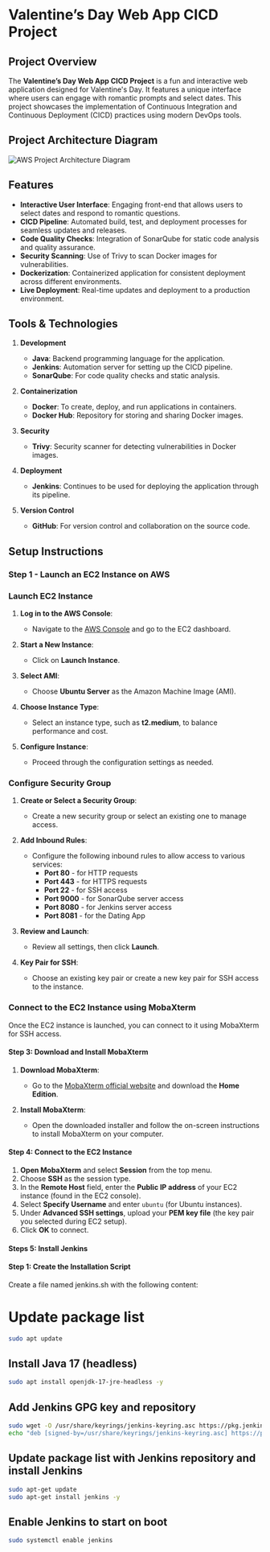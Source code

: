 # Valentine’s Day Web App CICD Project

## Project Overview
The **Valentine’s Day Web App CICD Project** is a fun and interactive web application designed for Valentine's Day. It features a unique interface where users can engage with romantic prompts and select dates. This project showcases the implementation of Continuous Integration and Continuous Deployment (CICD) practices using modern DevOps tools.

## Project Architecture Diagram

![AWS Project Architecture Diagram](https://github.com/anilrupnar/Valentine-Day-Web-App/blob/main/Images/project%20architecture%20diagram.gif)


## Features

- **Interactive User Interface**: Engaging front-end that allows users to select dates and respond to romantic questions.
- **CICD Pipeline**: Automated build, test, and deployment processes for seamless updates and releases.
- **Code Quality Checks**: Integration of SonarQube for static code analysis and quality assurance.
- **Security Scanning**: Use of Trivy to scan Docker images for vulnerabilities.
- **Dockerization**: Containerized application for consistent deployment across different environments.
- **Live Deployment**: Real-time updates and deployment to a production environment.

## Tools & Technologies

1. **Development**
   - **Java**: Backend programming language for the application.
   - **Jenkins**: Automation server for setting up the CICD pipeline.
   - **SonarQube**: For code quality checks and static analysis.

2. **Containerization**
   - **Docker**: To create, deploy, and run applications in containers.
   - **Docker Hub**: Repository for storing and sharing Docker images.

3. **Security**
   - **Trivy**: Security scanner for detecting vulnerabilities in Docker images.

4. **Deployment**
   - **Jenkins**: Continues to be used for deploying the application through its pipeline.

5. **Version Control**
   - **GitHub**: For version control and collaboration on the source code.

## Setup Instructions

### Step 1 - Launch an EC2 Instance on AWS

### Launch EC2 Instance

1. **Log in to the AWS Console**:
   - Navigate to the [AWS Console](https://aws.amazon.com/console/) and go to the EC2 dashboard.

2. **Start a New Instance**:
   - Click on **Launch Instance**.

3. **Select AMI**:
   - Choose **Ubuntu Server** as the Amazon Machine Image (AMI).

4. **Choose Instance Type**:
   - Select an instance type, such as **t2.medium**, to balance performance and cost.

5. **Configure Instance**:
   - Proceed through the configuration settings as needed.

### Configure Security Group

1. **Create or Select a Security Group**:
   - Create a new security group or select an existing one to manage access.

2. **Add Inbound Rules**:
   - Configure the following inbound rules to allow access to various services:
     - **Port 80** - for HTTP requests
     - **Port 443** - for HTTPS requests
     - **Port 22** - for SSH access
     - **Port 9000** - for SonarQube server access
     - **Port 8080** - for Jenkins server access
     - **Port 8081** - for the Dating App

3. **Review and Launch**:
   - Review all settings, then click **Launch**.

4. **Key Pair for SSH**:
   - Choose an existing key pair or create a new key pair for SSH access to the instance.

### Connect to the EC2 Instance using MobaXterm

Once the EC2 instance is launched, you can connect to it using MobaXterm for SSH access.

#### Step 3: Download and Install MobaXterm

1. **Download MobaXterm**:
   - Go to the [MobaXterm official website](https://mobaxterm.mobatek.net/download.html) and download the **Home Edition**.

2. **Install MobaXterm**:
   - Open the downloaded installer and follow the on-screen instructions to install MobaXterm on your computer.

#### Step 4: Connect to the EC2 Instance

1. **Open MobaXterm** and select **Session** from the top menu.
2. Choose **SSH** as the session type.
3. In the **Remote Host** field, enter the **Public IP address** of your EC2 instance (found in the EC2 console).
4. Select **Specify Username** and enter `ubuntu` (for Ubuntu instances).
5. Under **Advanced SSH settings**, upload your **PEM key file** (the key pair you selected during EC2 setup).
6. Click **OK** to connect.

#### Steps 5: Install Jenkins

#### Step 1: Create the Installation Script
Create a file named jenkins.sh with the following content:

# Update package list
```bash
sudo apt update
```
## Install Java 17 (headless)
```bash
sudo apt install openjdk-17-jre-headless -y
```
## Add Jenkins GPG key and repository
```bash
sudo wget -O /usr/share/keyrings/jenkins-keyring.asc https://pkg.jenkins.io/debian-stable/jenkins.io-2023.key
echo "deb [signed-by=/usr/share/keyrings/jenkins-keyring.asc] https://pkg.jenkins.io/debian-stable binary/" | sudo tee /etc/apt/sources.list.d/jenkins.list > /dev/null
```
## Update package list with Jenkins repository and install Jenkins
```bash
sudo apt-get update
sudo apt-get install jenkins -y
```
## Enable Jenkins to start on boot
```bash
sudo systemctl enable jenkins
```


